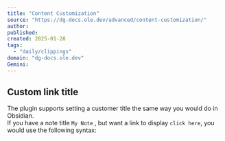 ```yaml
---
title: "Content Customization"
source: "https://dg-docs.ole.dev/advanced/content-customization/"
author:
published:
created: 2025-01-28
tags:
  - "daily/clippings"
domain: "dg-docs.ole.dev"
Gemini:
---
```

## Custom link title

The plugin supports setting a customer title the same way you would do in Obsidian.  
If you have a note title `My Note` , but want a link to display `click here`, you would use the following syntax: